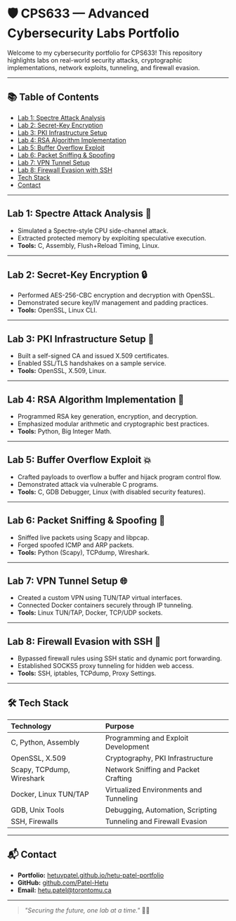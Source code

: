 # 🛡️ CPS633 — Advanced Cybersecurity Labs Portfolio

Welcome to my cybersecurity portfolio for CPS633! This repository highlights labs on real-world security attacks, cryptographic implementations, network exploits, tunneling, and firewall evasion.

---

## 📚 Table of Contents
- [Lab 1: Spectre Attack Analysis](#lab-1-spectre-attack-analysis)
- [Lab 2: Secret-Key Encryption](#lab-2-secret-key-encryption)
- [Lab 3: PKI Infrastructure Setup](#lab-3-pki-infrastructure-setup)
- [Lab 4: RSA Algorithm Implementation](#lab-4-rsa-algorithm-implementation)
- [Lab 5: Buffer Overflow Exploit](#lab-5-buffer-overflow-exploit)
- [Lab 6: Packet Sniffing & Spoofing](#lab-6-packet-sniffing--spoofing)
- [Lab 7: VPN Tunnel Setup](#lab-7-vpn-tunnel-setup)
- [Lab 8: Firewall Evasion with SSH](#lab-8-firewall-evasion-with-ssh)
- [Tech Stack](#tech-stack)
- [Contact](#contact)

---

## Lab 1: Spectre Attack Analysis 👻
- Simulated a Spectre-style CPU side-channel attack.
- Extracted protected memory by exploiting speculative execution.
- **Tools:** C, Assembly, Flush+Reload Timing, Linux.

---

## Lab 2: Secret-Key Encryption 🔒
- Performed AES-256-CBC encryption and decryption with OpenSSL.
- Demonstrated secure key/IV management and padding practices.
- **Tools:** OpenSSL, Linux CLI.

---

## Lab 3: PKI Infrastructure Setup 🔏
- Built a self-signed CA and issued X.509 certificates.
- Enabled SSL/TLS handshakes on a sample service.
- **Tools:** OpenSSL, X.509, Linux.

---

## Lab 4: RSA Algorithm Implementation 🔑
- Programmed RSA key generation, encryption, and decryption.
- Emphasized modular arithmetic and cryptographic best practices.
- **Tools:** Python, Big Integer Math.

---

## Lab 5: Buffer Overflow Exploit 💥
- Crafted payloads to overflow a buffer and hijack program control flow.
- Demonstrated attack via vulnerable C programs.
- **Tools:** C, GDB Debugger, Linux (with disabled security features).

---

## Lab 6: Packet Sniffing & Spoofing 📡
- Sniffed live packets using Scapy and libpcap.
- Forged spoofed ICMP and ARP packets.
- **Tools:** Python (Scapy), TCPdump, Wireshark.

---

## Lab 7: VPN Tunnel Setup 🌐
- Created a custom VPN using TUN/TAP virtual interfaces.
- Connected Docker containers securely through IP tunneling.
- **Tools:** Linux TUN/TAP, Docker, TCP/UDP sockets.

---

## Lab 8: Firewall Evasion with SSH 🚀
- Bypassed firewall rules using SSH static and dynamic port forwarding.
- Established SOCKS5 proxy tunneling for hidden web access.
- **Tools:** SSH, iptables, TCPdump, Proxy Settings.

---

## 🛠️ Tech Stack

| Technology        | Purpose                           |
|:------------------|:-----------------------------------|
| C, Python, Assembly | Programming and Exploit Development |
| OpenSSL, X.509    | Cryptography, PKI Infrastructure   |
| Scapy, TCPdump, Wireshark | Network Sniffing and Packet Crafting |
| Docker, Linux TUN/TAP | Virtualized Environments and Tunneling |
| GDB, Unix Tools   | Debugging, Automation, Scripting    |
| SSH, Firewalls    | Tunneling and Firewall Evasion     |

---

## 📬 Contact

- **Portfolio:** [hetuvpatel.github.io/hetu-patel-portfolio](https://hetuvpatel.github.io/hetu-patel-portfolio)
- **GitHub:** [github.com/Patel-Hetu](https://github.com/Patel-Hetu)
- **Email:** [hetu.patel@torontomu.ca](mailto:hetu.patel@torontomu.ca)

---

> _"Securing the future, one lab at a time."_ 🔐🚀

